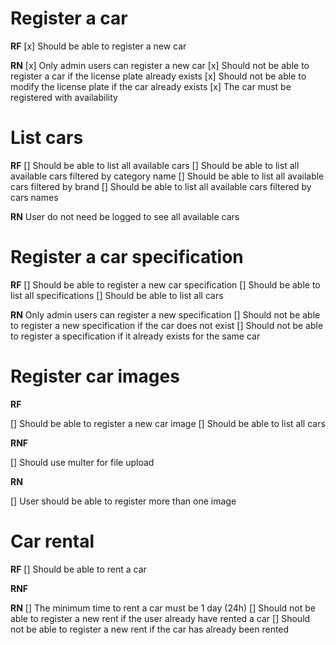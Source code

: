 # Register a car

**RF**
[x] Should be able to register a new car

**RN**
[x] Only admin users can register a new car
[x] Should not be able to register a car if the license plate already exists
[x] Should not be able to modify the license plate if the car already exists
[x] The car must be registered with availability

# List cars

**RF**
[] Should be able to list all available cars
[] Should be able to list all available cars filtered by category name
[] Should be able to list all available cars filtered by brand
[] Should be able to list all available cars filtered by cars names

**RN**
User do not need be logged to see all available cars

# Register a car specification

**RF**
[] Should be able to register a new car specification
[] Should be able to list all specifications
[] Should be able to list all cars

**RN**
Only admin users can register a new specification
[] Should not be able to register a new specification if the car does not exist
[] Should not be able to register a specification if it already exists for the same car

# Register car images

**RF**

[] Should be able to register a new car image
[] Should be able to list all cars

**RNF**

[] Should use multer for file upload

**RN**

[] User should be able to register more than one image

# Car rental

**RF**
[] Should be able to rent a car

**RNF**

**RN**
[] The minimum time to rent a car must be 1 day (24h)
[] Should not be able to register a new rent if the user already have rented a car
[] Should not be able to register a new rent if the car has already been rented
